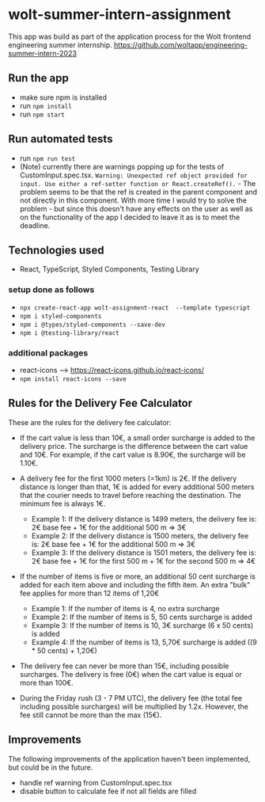 # wolt-summer-intern-assignment

This app was build as part of the application process for the Wolt frontend engineering summer internship.
https://github.com/woltapp/engineering-summer-intern-2023

## Run the app

- make sure npm is installed
- run `npm install`
- run `npm start`

## Run automated tests

- run `npm run test`
- (Note) currently there are warnings popping up for the tests of CustomInput.spec.tsx. `Warning: Unexpected ref object provided for input. Use either a ref-setter function or React.createRef().` - The problem seems to be that the ref is created in the parent component and not directly in this component. With more time I would try to solve the problem - but since this doesn't have any effects on the user as well as on the functionality of the app I decided to leave it as is to meet the deadline.

## Technologies used

- React, TypeScript, Styled Components, Testing Library

### setup done as follows

- `npx create-react-app wolt-assignment-react  --template typescript`
- `npm i styled-components`
- `npm i @types/styled-components --save-dev`
- `npm i @testing-library/react`

### additional packages

- react-icons --> https://react-icons.github.io/react-icons/
- `npm install react-icons --save`

## Rules for the Delivery Fee Calculator

These are the rules for the delivery fee calculator:

- If the cart value is less than 10€, a small order surcharge is added to the delivery price. The surcharge is the difference between the cart value and 10€. For example, if the cart value is 8.90€, the surcharge will be 1.10€.

- A delivery fee for the first 1000 meters (=1km) is 2€. If the delivery distance is longer than that, 1€ is added for every additional 500 meters that the courier needs to travel before reaching the destination. The minimum fee is always 1€.

  - Example 1: If the delivery distance is 1499 meters, the delivery fee is: 2€ base fee + 1€ for the additional 500 m => 3€
  - Example 2: If the delivery distance is 1500 meters, the delivery fee is: 2€ base fee + 1€ for the additional 500 m => 3€
  - Example 3: If the delivery distance is 1501 meters, the delivery fee is: 2€ base fee + 1€ for the first 500 m + 1€ for the second 500 m => 4€

- If the number of items is five or more, an additional 50 cent surcharge is added for each item above and including the fifth item. An extra "bulk" fee applies for more than 12 items of 1,20€
  - Example 1: If the number of items is 4, no extra surcharge
  - Example 2: If the number of items is 5, 50 cents surcharge is added
  - Example 3: If the number of items is 10, 3€ surcharge (6 x 50 cents) is added
  - Example 4: If the number of items is 13, 5,70€ surcharge is added ((9 \* 50 cents) + 1,20€)
- The delivery fee can never be more than 15€, including possible surcharges.
  The delivery is free (0€) when the cart value is equal or more than 100€.
- During the Friday rush (3 - 7 PM UTC), the delivery fee (the total fee including possible surcharges) will be multiplied by 1.2x. However, the fee still cannot be more than the max (15€).

## Improvements

The following improvements of the application haven't been implemented, but could be in the future.

- handle ref warning from CustomInput.spec.tsx
- disable button to calculate fee if not all fields are filled
